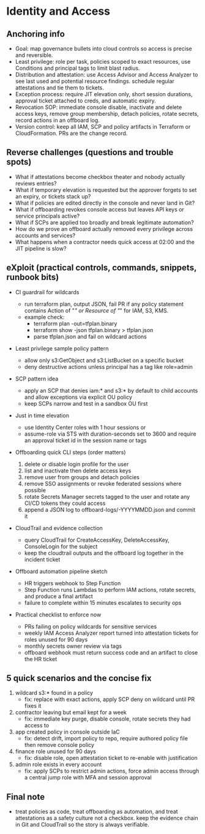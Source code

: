 # Identity and Access 

## Anchoring info 
- Goal: map governance bullets into cloud controls so access is precise and reversible.
- Least privilege: role per task, policies scoped to exact resources, use Conditions and principal tags to limit blast radius.
- Distribution and attestation: use Access Advisor and Access Analyzer to see last used and potential resource findings. schedule regular attestations and tie them to tickets.
- Exception process: require JIT elevation only, short session durations, approval ticket attached to creds, and automatic expiry.
- Revocation SOP: immediate console disable, inactivate and delete access keys, remove group membership, detach policies, rotate secrets, record actions in an offboard log.
- Version control: keep all IAM, SCP and policy artifacts in Terraform or CloudFormation. PRs are the change record.

## Reverse challenges (questions and trouble spots)
- What if attestations become checkbox theater and nobody actually reviews entries?
- What if temporary elevation is requested but the approver forgets to set an expiry, or tickets stack up?
- What if policies are edited directly in the console and never land in Git?
- What if offboarding revokes console access but leaves API keys or service principals active?
- What if SCPs are applied too broadly and break legitimate automation?
- How do we prove an offboard actually removed every privilege across accounts and services?
- What happens when a contractor needs quick access at 02:00 and the JIT pipeline is slow?

## eXploit (practical controls, commands, snippets, runbook bits)
- CI guardrail for wildcards
  - run terraform plan, output JSON, fail PR if any policy statement contains Action of "*" or Resource of "*" for IAM, S3, KMS.
  - example check:
    - terraform plan -out=tfplan.binary
    - terraform show -json tfplan.binary > tfplan.json
    - parse tfplan.json and fail on wildcard actions

- Least privilege sample policy pattern
  - allow only s3:GetObject and s3:ListBucket on a specific bucket
  - deny destructive actions unless principal has a tag like role=admin

- SCP pattern idea
  - apply an SCP that denies iam:* and s3:* by default to child accounts and allow exceptions via explicit OU policy
  - keep SCPs narrow and test in a sandbox OU first

- Just in time elevation
  - use Identity Center roles with 1 hour sessions or
  - assume-role via STS with duration-seconds set to 3600 and require an approval ticket id in the session name or tags

- Offboarding quick CLI steps (order matters)
  1. delete or disable login profile for the user
  2. list and inactivate then delete access keys
  3. remove user from groups and detach policies
  4. remove SSO assignments or revoke federated sessions where possible
  5. rotate Secrets Manager secrets tagged to the user and rotate any CI/CD tokens they could access
  6. append a JSON log to offboard-logs/<user>-YYYYMMDD.json and commit it

- CloudTrail and evidence collection
  - query CloudTrail for CreateAccessKey, DeleteAccessKey, ConsoleLogin for the subject
  - keep the cloudtrail outputs and the offboard log together in the incident ticket

- Offboard automation pipeline sketch
  - HR triggers webhook to Step Function
  - Step Function runs Lambdas to perform IAM actions, rotate secrets, and produce a final artifact
  - failure to complete within 15 minutes escalates to security ops

- Practical checklist to enforce now
  - PRs failing on policy wildcards for sensitive services
  - weekly IAM Access Analyzer report turned into attestation tickets for roles unused for 90 days
  - monthly secrets owner review via tags
  - offboard webhook must return success code and an artifact to close the HR ticket

## 5 quick scenarios and the concise fix
1. wildcard s3:* found in a policy
   - fix: replace with exact actions, apply SCP deny on wildcard until PR fixes it
2. contractor leaving but email kept for a week
   - fix: immediate key purge, disable console, rotate secrets they had access to
3. app created policy in console outside IaC
   - fix: detect drift, import policy to repo, require authored policy file then remove console policy
4. finance role unused for 90 days
   - fix: disable role, open attestation ticket to re-enable with justification
5. admin role exists in every account
   - fix: apply SCPs to restrict admin actions, force admin access through a central jump role with MFA and session approval

## Final note
- treat policies as code, treat offboarding as automation, and treat attestations as a safety culture not a checkbox. keep the evidence chain in Git and CloudTrail so the story is always verifiable.
